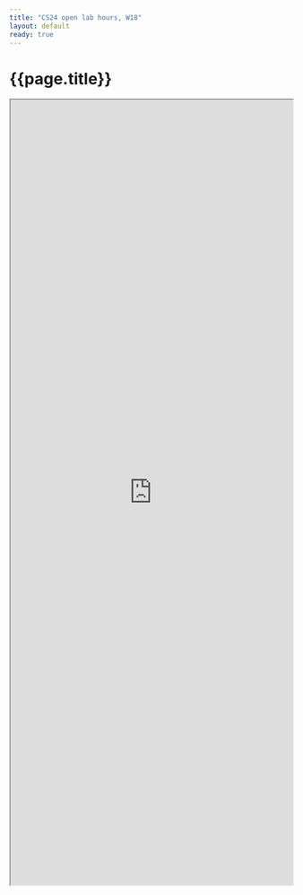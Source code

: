 ```yaml
---
title: "CS24 open lab hours, W18"
layout: default
ready: true
---
```


# {{page.title}}

<style>
iframe { width: 100%; height: 1400px; overflow: scroll; }  
</style>

<iframe src="https://docs.google.com/spreadsheets/d/e/2PACX-1vRQUdMkqbUEgtZDS6VbZ3D-j2kFjTmgcJsHBkav_2Oq34IBuJZHvOl8LIPPh_IXUi5FQOJeenhnAQvx/pubhtml"></iframe>
